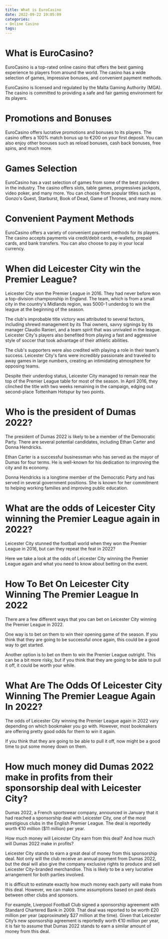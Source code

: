 ```yaml
---
title: What is EuroCasino
date: 2022-09-22 19:05:09
categories:
- Online Casino
tags:
---
```



#  What is EuroCasino?

EuroCasino is a top-rated online casino that offers the best gaming experience to players from around the world. The casino has a wide selection of games, impressive bonuses, and convenient payment methods.

 EuroCasino is licensed and regulated by the Malta Gaming Authority (MGA). The casino is committed to providing a safe and fair gaming environment for its players.

# Promotions and Bonuses

EuroCasino offers lucrative promotions and bonuses to its players. The casino offers a 100% match bonus up to €200 on your first deposit. You can also enjoy other bonuses such as reload bonuses, cash back bonuses, free spins, and much more.

# Games Selection

EuroCasino has a vast selection of games from some of the best providers in the industry. The casino offers slots, table games, progressives jackpots, video poker, and many more. You can choose from popular titles such as Gonzo's Quest, Starburst, Book of Dead, Game of Thrones, and many more.

# Convenient Payment Methods

EuroCasino offers a variety of convenient payment methods for its players. The casino accepts payments via credit/debit cards, e-wallets, prepaid cards, and bank transfers. You can also choose to pay in your local currency.

#  When did Leicester City win the Premier League?

Leicester City won the Premier League in 2016. They had never before won a top-division championship in England. The team, which is from a small city in the country's Midlands region, was 5000-1 underdog to win the league at the beginning of the season.

The club's improbable title victory was attributed to several factors, including shrewd management by its Thai owners, savvy signings by its manager Claudio Ranieri, and a team spirit that was unrivaled in the league. Leicester City's players also benefited from playing a fast and aggressive style of soccer that took advantage of their athletic abilities.

The club's supporters were also credited with playing a role in their team's success. Leicester City's fans were incredibly passionate and traveled to away games in large numbers, creating an intimidating atmosphere for opposing teams.

Despite their underdog status, Leicester City managed to remain near the top of the Premier League table for most of the season. In April 2016, they clinched the title with two weeks remaining in the campaign, edging out second-place Tottenham Hotspur by two points.

#  Who is the president of Dumas 2022?

The president of Dumas 2022 is likely to be a member of the Democratic Party. There are several potential candidates, including Ethan Carter and Donna Hendricks.

Ethan Carter is a successful businessman who has served as the mayor of Dumas for four terms. He is well-known for his dedication to improving the city and its economy.

Donna Hendricks is a longtime member of the Democratic Party and has served in several government positions. She is known for her commitment to helping working families and improving public education.

#  What are the odds of Leicester City winning the Premier League again in 2022?

Leicester City stunned the football world when they won the Premier League in 2016, but can they repeat the feat in 2022?

Here we take a look at the odds of Leicester City winning the Premier League again and what you need to know about betting on the event.

# How To Bet On Leicester City Winning The Premier League In 2022

There are a few different ways that you can bet on Leicester City winning the Premier League in 2022.

One way is to bet on them to win their opening game of the season. If you think that they are going to be successful once again, this could be a good way to get started.

Another option is to bet on them to win the Premier League outright. This can be a bit more risky, but if you think that they are going to be able to pull it off, it could be worth your while.

# What Are The Odds Of Leicester City Winning The Premier League Again In 2022?

The odds of Leicester City winning the Premier League again in 2022 vary depending on which bookmaker you go with. However, most bookmakers are offering pretty good odds for them to win it again.

If you think that they are going to be able to pull it off, now might be a good time to put some money down on them.

#  How much money did Dumas 2022 make in profits from their sponsorship deal with Leicester City?

Dumas 2022, a French sportswear company, announced in January that it had reached a sponsorship deal with Leicester City, one of the most prestigious clubs in the English Premier League. The deal is reportedly worth €10 million ($11 million) per year.

How much money will Leicester City earn from this deal? And how much will Dumas 2022 make in profits?

Leicester City stands to earn a great deal of money from this sponsorship deal. Not only will the club receive an annual payment from Dumas 2022, but the deal will also give the company exclusive rights to produce and sell Leicester City-branded merchandise. This is likely to be a very lucrative arrangement for both parties involved.

It is difficult to estimate exactly how much money each party will make from this deal. However, we can make some assumptions based on past deals between other clubs and sponsors.

For example, Liverpool Football Club signed a sponsorship agreement with Standard Chartered Bank in 2009. That deal was reported to be worth £20 million per year (approximately $27 million at the time). Given that Leicester City’s new sponsorship agreement is reportedly worth €10 million per year, it is fair to assume that Dumas 2022 stands to earn a similar amount of money from this deal.